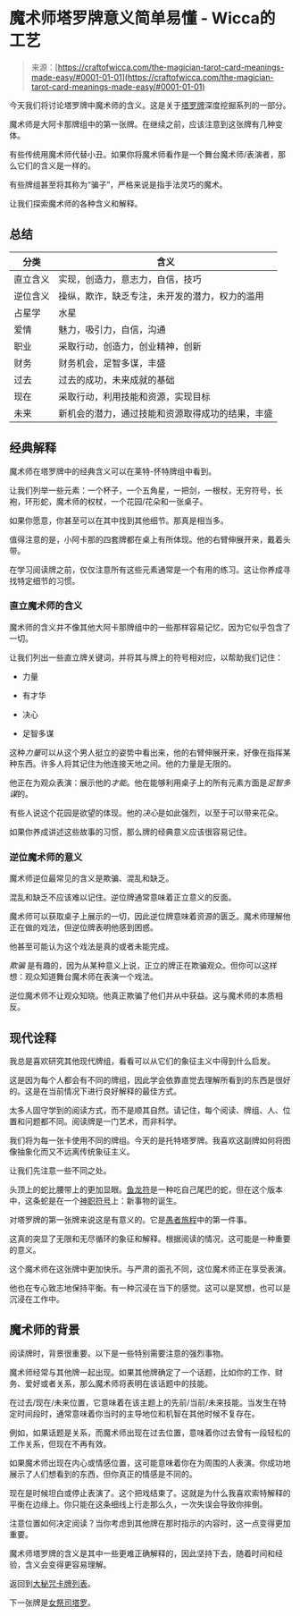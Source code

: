 <!--yml

category: 未分类

date: 2024-06-12 18:09:55

-->

# 魔术师塔罗牌意义简单易懂 - Wicca的工艺

> 来源：[https://craftofwicca.com/the-magician-tarot-card-meanings-made-easy/#0001-01-01](https://craftofwicca.com/the-magician-tarot-card-meanings-made-easy/#0001-01-01)

今天我们将讨论塔罗牌中魔术师的含义。这是关于[塔罗牌](https://craftofwicca.com/tarot/)深度挖掘系列的一部分。

魔术师是大阿卡那牌组中的第一张牌。在继续之前，应该注意到这张牌有几种变体。

有些传统用魔术师代替小丑。如果你将魔术师看作是一个舞台魔术师/表演者，那么它们的含义是一样的。

有些牌组甚至将其称为“骗子”，严格来说是指手法灵巧的魔术。

让我们探索魔术师的各种含义和解释。

## 总结

| 分类 | 含义 |
| --- | --- |
| 直立含义 | 实现，创造力，意志力，自信，技巧 |
| 逆位含义 | 操纵，欺诈，缺乏专注，未开发的潜力，权力的滥用 |
| 占星学 | 水星 |
| 爱情 | 魅力，吸引力，自信，沟通 |
| 职业 | 采取行动，创造力，创业精神，创新 |
| 财务 | 财务机会，足智多谋，丰盛 |
| 过去 | 过去的成功，未来成就的基础 |
| 现在 | 采取行动，利用技能和资源，实现目标 |
| 未来 | 新机会的潜力，通过技能和资源取得成功的结果，丰盛 |

## 经典解释

魔术师在塔罗牌中的经典含义可以在莱特-怀特牌组中看到。

让我们列举一些元素：一个杯子，一个五角星，一把剑，一根杖，无穷符号，长袍，环形蛇，魔术师的权杖，一个花园/花朵和一张桌子。

如果你愿意，你甚至可以在其中找到其他细节。那真是相当多。

值得注意的是，小阿卡那的四套牌都在桌上有所体现。他的右臂伸展开来，戴着头带。

在学习阅读牌之前，仅仅注意所有这些元素通常是一个有用的练习。这让你养成寻找特定细节的习惯。

### 直立魔术师的含义

魔术师的含义并不像其他大阿卡那牌组中的一些那样容易记忆，因为它似乎包含了一切。

让我们列出一些直立牌关键词，并将其与牌上的符号相对应，以帮助我们记住：

*   力量

+   有才华

+   决心

+   足智多谋

这种*力量*可以从这个男人挺立的姿势中看出来，他的右臂伸展开来，好像在指挥某种东西。许多人将其记住为他连接天地之间。他的力量是无限的。

他正在为观众表演：展示他的*才能*。他在能够利用桌子上的所有元素方面是*足智多谋*的。

有些人说这个花园是欲望的体现。他的*决心*是如此强烈，以至于可以带来花朵。

如果你养成讲述这些故事的习惯，那么牌的经典意义应该很容易记住。

### 逆位魔术师的意义

魔术师逆位最常见的含义是欺骗、混乱和缺乏。

混乱和缺乏不应该难以记住。逆位牌通常意味着正立意义的反面。

魔术师可以获取桌子上展示的一切，因此逆位牌意味着资源的匮乏。魔术师理解他正在做的戏法，但逆位牌表明他感到困惑。

他甚至可能认为这个戏法是真的或者未能完成。

*欺骗* 是有趣的，因为从某种意义上说，正立的牌正在欺骗观众。但你可以这样想：观众知道舞台魔术师在表演一个戏法。

逆位魔术师不让观众知晓。他真正欺骗了他们并从中获益。这与魔术师的本质相反。

## 现代诠释

我总是喜欢研究其他现代牌组，看看可以从它们的象征主义中得到什么启发。

这是因为每个人都会有不同的牌组，因此学会依靠直觉去理解所看到的东西是很好的。这是在当前情况下进行良好解释的最佳方式。

太多人固守学到的阅读方式，而不是顺其自然。请记住，每个阅读、牌组、人、位置和问题都不同。阅读牌是一门艺术，而非科学。

我们将为每一张卡使用不同的牌组。今天的是托特塔罗牌。我喜欢这副牌如何将图像抽象化而又不远离传统象征主义。

让我们先注意一些不同之处。

头顶上的蛇比腰带上的更加显眼。[鱼龙符](https://zh.wikipedia.org/wiki/%E9%BE%8D%E9%BE%99%E8%9B%87)是一种吃自己尾巴的蛇，但在这个版本中，这条蛇是在一个[神职符号](https://zh.wikipedia.org/wiki/%E5%8D%A1%E5%8D%93%E6%96%AF%E8%8A%82%E7%AC%AC%E4%BA%8C%E4%BD%8D%E5%9C%A8%E4%B8%AD%E5%8D%8E%E5%A4%A7%E5%AD%A6%E6%8A%95%E8%B5%84%E7%9A%84%E5%8D%A1%E7%89%87)上：新事物的诞生。

对塔罗牌的第一张牌来说这是有意义的。它是[愚者旅程](https://craftofwicca.com/fool-tarot-card-meaning-easy/)中的第一件事。

这真的突显了无限和无尽循环的象征和解释。根据阅读的情况，这可能是一种重要的意义。

这个魔术师在这张牌中更加快乐。与严肃的面孔不同，这位魔术师正在享受表演。

他也在专心致志地保持平衡。有一种沉浸在当下的感觉。这可以是冥想，也可以是沉浸在工作中。

## 魔术师的背景

阅读牌时，背景很重要。以下是一些特别需要注意的强烈事物。

魔术师经常与其他牌一起出现。如果其他牌确定了一个话题，比如你的工作、财务、爱好或者关系，那么魔术师将表明在该话题中的技能。

在过去/现在/未来位置，它意味着在该主题上的先前/当前/未来技能。当发生在特定时间段时，通常意味着你当时的主导地位和机智在其他时候不复存在。

例如，如果话题是关系，而魔术师出现在过去位置，意味着你过去曾有一段轻松的工作关系，但现在不再有效。

如果魔术师出现在内心或情感位置，这可能意味着你在为周围的人表演。你成功地展示了人们想看到的东西，但你真正的情感是不同的。

现在是时候坦白或停止表演了。这个把戏结束了。这就是为什么我喜欢索特解释的平衡在边缘上。你只能在这条细线上行走那么久，一次失误会导致你摔倒。

注意位置如何决定阅读？当你考虑到其他牌在那时指示的内容时，这一点变得更加重要。

魔术师塔罗牌的含义是其中一些更难正确解释的，因此坚持下去，随着时间和经验，含义会变得更容易理解。

返回到[大秘咒卡牌列表](https://craftofwicca.com/a-guide-to-the-major-arcana-tarot-meanings/#List_of_the_Major_Arcana)。

下一张牌是[女祭司塔罗](https://craftofwicca.com/the-high-priestess-tarot-card-meanings-made-easy/)。
